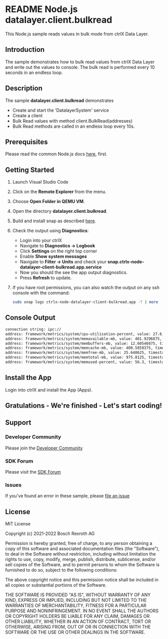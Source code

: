 # README Node.js datalayer.client.bulkread

This Node.js sample reads values in bulk mode from ctrlX Data Layer. 

## Introduction

The sample demonstrates how to bulk read values from ctrlX Data Layer and write out the values to console. 
The bulk read is performed every 10 seconds in an endless loop.

## Description

The sample __datalayer.client.bulkread__ demonstrates 

+ Create and start the 'DatalayerSystem' service
+ Create a client
+ Bulk Read values with method client.BulkRead(addresses) 
+ Bulk Read methods are called in an endless loop every 10s.

## Prerequisites

Please read the common Node.js docs [here](./../README.md), first.

## Getting Started

1. Launch Visual Studio Code
2. Click on the __Remote Explorer__ from the menu.
3. Choose __Open Folder in QEMU VM__.
4. Open the directory __datalayer.client.bulkread__.
5. Build and install snap as described [here](./../README.md).
6. Check the output using __Diagnostics__:

   + Login into your ctrlX
   + Navigate to __Diagnostics -> Logbook__ 
   + Click __Settings__ on the right top corner
   + Enable __Show system messages__
   + Navigate to __Filter -> Units__ and check your __snap.ctrlx-node-datalayer-client-bulkread.app.service__
   + Now you should the see the app output diagnostics. 
   + Press __Refresh__ to update.

7. If you have root permissions, you can also watch the output on any ssh console with the command:
    ```bash
    sudo snap logs ctrlx-node-datalayer-client-bulkread.app -f | more
    ```
## Console Output
```bash
connection string: ipc://
address: framework/metrics/system/cpu-utilisation-percent, value: 27.6, timestamp: 2022-10-18T14:40:15.440Z, result: DL_OK
address: framework/metrics/system/memavailable-mb, value: 401.9296875, timestamp: 2022-10-18T14:40:15.440Z, result: DL_OK
address: framework/metrics/system/membuffers-mb, value: 12.60546875, timestamp: 2022-10-18T14:40:15.440Z, result: DL_OK
address: framework/metrics/system/memcache-mb, value: 400.5859375, timestamp: 2022-10-18T14:40:15.440Z, result: DL_OK
address: framework/metrics/system/memfree-mb, value: 25.640625, timestamp: 2022-10-18T14:40:15.440Z, result: DL_OK
address: framework/metrics/system/memtotal-mb, value: 975.8125, timestamp: 2022-10-18T14:40:15.440Z, result: DL_OK
address: framework/metrics/system/memused-percent, value: 56.3, timestamp: 2022-10-18T14:40:15.440Z, result: DL_OK
```

## Install the App

Login into ctrlX and install the App (Apps).

## Gratulations - We're finished - Let's start coding!


## Support
### Developer Community

Please join the [Developer Community](https://developer.community.boschrexroth.com/) 

### SDK Forum

Please visit the [SDK Forum](https://developer.community.boschrexroth.com/t5/ctrlX-AUTOMATION/ct-p/dcdev_community-bunit-dcae/) 

### Issues

If you've found an error in these sample, please [file an issue](https://github.com/boschrexroth)

## License

MIT License

Copyright (c) 2021-2022 Bosch Rexroth AG

Permission is hereby granted, free of charge, to any person obtaining a copy
of this software and associated documentation files (the "Software"), to deal
in the Software without restriction, including without limitation the rights
to use, copy, modify, merge, publish, distribute, sublicense, and/or sell
copies of the Software, and to permit persons to whom the Software is
furnished to do so, subject to the following conditions:

The above copyright notice and this permission notice shall be included in all
copies or substantial portions of the Software.

THE SOFTWARE IS PROVIDED "AS IS", WITHOUT WARRANTY OF ANY KIND, EXPRESS OR
IMPLIED, INCLUDING BUT NOT LIMITED TO THE WARRANTIES OF MERCHANTABILITY,
FITNESS FOR A PARTICULAR PURPOSE AND NONINFRINGEMENT. IN NO EVENT SHALL THE
AUTHORS OR COPYRIGHT HOLDERS BE LIABLE FOR ANY CLAIM, DAMAGES OR OTHER
LIABILITY, WHETHER IN AN ACTION OF CONTRACT, TORT OR OTHERWISE, ARISING FROM,
OUT OF OR IN CONNECTION WITH THE SOFTWARE OR THE USE OR OTHER DEALINGS IN THE
SOFTWARE.

